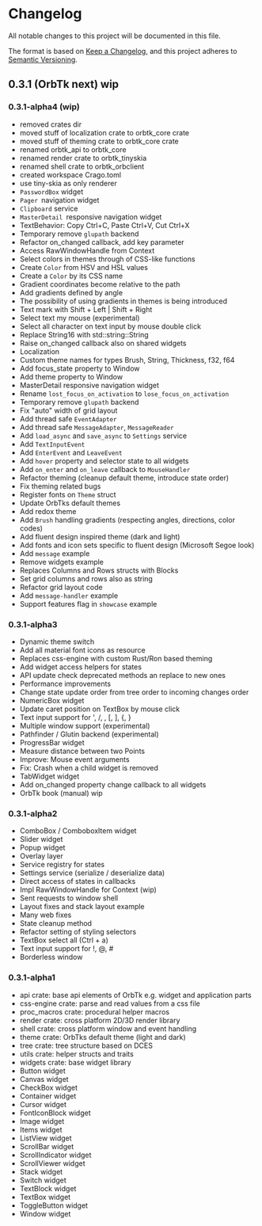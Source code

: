 # Changelog
All notable changes to this project will be documented in this file.

The format is based on [Keep a Changelog](https://keepachangelog.com/en/1.0.0/),
and this project adheres to [Semantic Versioning](https://semver.org/spec/v2.0.0.html).

## 0.3.1 (OrbTk next) wip

### 0.3.1-alpha4 (wip)

* removed crates dir
* moved stuff of localization crate to orbtk_core crate
* moved stuff of theming crate to orbtk_core crate
* renamed orbtk_api to orbtk_core
* renamed render crate to orbtk_tinyskia
* renamed shell crate to orbtk_orbclient
* created workspace Crago.toml
* use tiny-skia as only renderer
* `PasswordBox` widget
* `Pager `navigation widget
* `Clipboard` service
* `MasterDetail `responsive navigation widget
* TextBehavior: Copy Ctrl+C, Paste Ctrl+V, Cut Ctrl+X
* Temporary remove `glupath` backend
* Refactor on_changed callback, add key parameter
* Access RawWindowHandle from Context
* Select colors in themes through of CSS-like functions
* Create `Color` from HSV and HSL values
* Create a `Color` by its CSS name
* Gradient coordinates become relative to the path
* Add gradients defined by angle
* The possibility of using gradients in themes is being introduced
* Text mark with Shift + Left | Shift + Right
* Select text my mouse (experimental)
* Select all character on text input by mouse double click
* Replace String16 with std::string::String
* Raise on_changed callback also on shared widgets
* Localization
* Custom theme names for types Brush, String, Thickness, f32, f64
* Add focus_state property to Window
* Add theme property to Window
* MasterDetail responsive navigation widget
* Rename `lost_focus_on_activation` to `lose_focus_on_activation`
* Temporary remove `glupath` backend
* Fix "auto" width of grid layout
* Add thread safe `EventAdapter`
* Add thread safe `MessageAdapter`, `MessageReader`
* Add `load_async` and `save_async` to `Settings` service
* Add `TextInputEvent`
* Add `EnterEvent` and `LeaveEvent`
* Add `hover` property and selector state to all widgets
* Add `on_enter` and `on_leave` callback to `MouseHandler`
* Refactor theming (cleanup default theme, introduce state order)
* Fix theming related bugs
* Register fonts on `Theme` struct
* Update OrbTks default themes
* Add redox theme
* Add `Brush` handling gradients (respecting angles, directions, color codes)
* Add fluent design inspired theme (dark and light)
* Add fonts and icon sets specific to fluent design (Microsoft Segoe look)
* Add `message` example
* Remove widgets example
* Replaces Columns and Rows structs with Blocks
* Set grid columns and rows also as string
* Refactor grid layout code
* Add `message-handler` example
* Support features flag in `showcase` example

### 0.3.1-alpha3

* Dynamic theme switch
* Add all material font icons as resource
* Replaces css-engine with custom Rust/Ron based theming
* Add widget access helpers for states
* API update check deprecated methods an replace to new ones
* Performance improvements
* Change state update order from tree order to incoming changes order
* NumericBox widget
* Update caret position on TextBox by mouse click
* Text input support for ', /, \, [, ], {, }
* Multiple window support (experimental)
* Pathfinder / Glutin backend (experimental)
* ProgressBar widget
* Measure distance between two Points
* Improve: Mouse event arguments
* Fix: Crash when a child widget is removed
* TabWidget widget
* Add on_changed property change callback to all widgets
* OrbTk book (manual) wip

### 0.3.1-alpha2

* ComboBox / ComboboxItem widget
* Slider widget
* Popup widget
* Overlay layer
* Service registry for states
* Settings service (serialize / deserialize data)
* Direct access of states in callbacks
* Impl RawWindowHandle for Context (wip)
* Sent requests to window shell
* Layout fixes and stack layout example
* Many web fixes
* State cleanup method
* Refactor setting of styling selectors
* TextBox select all (Ctrl + a)
* Text input support for !, @, #
* Borderless window

### 0.3.1-alpha1

* api crate: base api elements of OrbTk e.g. widget and application parts
* css-engine crate: parse and read values from a css file
* proc_macros crate: procedural helper macros
* render crate: cross platform 2D/3D render library
* shell crate: cross platform window and event handling
* theme crate: OrbTks default theme (light and dark)
* tree crate: tree structure based on DCES
* utils crate: helper structs and traits
* widgets crate: base widget library
* Button widget
* Canvas widget
* CheckBox widget
* Container widget
* Cursor widget
* FontIconBlock widget
* Image widget
* Items widget
* ListView widget
* ScrollBar widget
* ScrollIndicator widget
* ScrollViewer widget
* Stack widget
* Switch widget
* TextBlock widget
* TextBox widget
* ToggleButton widget
* Window widget
